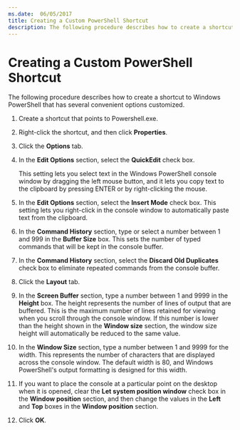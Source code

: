 ```yaml
---
ms.date:  06/05/2017
title: Creating a Custom PowerShell Shortcut
description: The following procedure describes how to create a shortcut to Windows PowerShell that has several convenient options customized.
---
```

# Creating a Custom PowerShell Shortcut

The following procedure describes how to create a shortcut to Windows PowerShell that has several
convenient options customized.

1. Create a shortcut that points to Powershell.exe.

1. Right-click the shortcut, and then click **Properties**.

1. Click the **Options** tab.

1. In the **Edit Options** section, select the **QuickEdit** check box.

    This setting lets you select text in the Windows PowerShell console window by dragging the left
    mouse button, and it lets you copy text to the clipboard by pressing ENTER or by right-clicking
    the mouse.

1. In the **Edit Options** section, select the **Insert Mode** check box. This setting lets you
   right-click in the console window to automatically paste text from the clipboard.

1. In the **Command History** section, type or select a number between 1 and 999 in the **Buffer
   Size** box. This sets the number of typed commands that will be kept in the console buffer.

1. In the **Command History** section, select the **Discard Old Duplicates** check box to eliminate
   repeated commands from the console buffer.

1. Click the **Layout** tab.

1. In the **Screen Buffer** section, type a number between 1 and 9999 in the **Height** box. The
   height represents the number of lines of output that are buffered. This is the maximum number of
   lines retained for viewing when you scroll through the console window. If this number is lower
   than the height shown in the **Window size** section, the window size height will automatically
   be reduced to the same value.

1. In the **Window Size** section, type a number between 1 and 9999 for the width. This represents
    the number of characters that are displayed across the console window. The default width is 80,
    and Windows PowerShell's output formatting is designed for this width.

1. If you want to place the console at a particular point on the desktop when it is opened, clear
    the **Let system position window** check box in the **Window position** section, and then change
    the values in the **Left** and **Top** boxes in the **Window position** section.

1. Click **OK**.
